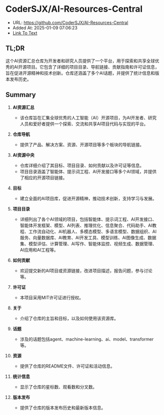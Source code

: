 # CoderSJX/AI-Resources-Central
- URL: https://github.com/CoderSJX/AI-Resources-Central
- Added At: 2025-01-09 07:06:23
- [Link To Text](2025-01-09-codersjx-ai-resources-central_raw.md)

## TL;DR
这个AI资源汇总仓库为开发者和研究人员提供了一个平台，用于探索和共享全球优秀的AI开源项目。它包含了详细的项目目录、导航链接、贡献指南和许可证信息，旨在促进开源精神和技术创新。仓库还涵盖了多个AI话题，并提供了统计信息和版本发布历史。

## Summary
1. **AI资源汇总**
   - 该仓库旨在汇集全球优秀的人工智能（AI）开源项目，为AI开发者、研究人员和爱好者提供一个探索、交流和共享AI项目代码与实现的平台。

2. **仓库导航**
   - 提供了产品、解决方案、资源、开源项目等多个板块的导航链接。

3. **AI资源中央**
   - 仓库详细介绍了其目标、项目目录、如何贡献以及许可证等信息。
   - 项目目录涵盖了智能体、提示词工程、AI开发接口等多个AI领域，并提供了相应的开源项目链接。

4. **目标**
   - 建立全面的AI项目库，促进开源精神，推动技术创新，支持学习与发展。

5. **项目目录**
   - 详细列出了各个AI领域的项目，包括智能体、提示词工程、AI开发接口、智能体开发框架、模型、AI列表、推理优化、信息聚合、代码助手、AI教程、工作流自动化、AI机器人、多模态模型、多语言模型、数据组织、AI服务、向量数据库、AI教育、AI开发工具、模型训练、AI图像生成、数据集、模型评估、计算管理、AI写作、智能体监控、视频生成、数据管理、AI应用和AI工程等。

6. **如何贡献**
   - 欢迎提交新的AI项目或资源链接，改进项目描述，报告问题，参与讨论等。

7. **许可证**
   - 本项目采用MIT许可证进行授权。

8. **关于**
   - 介绍了仓库的主旨和目标，以及如何使用该资源库。

9. **话题**
   - 涉及的话题包括agent、machine-learning、ai、model、transformer等。

10. **资源**
    - 提供了仓库的README文件、许可证和活动信息。

11. **统计信息**
    - 显示了仓库的星标数、观看数和分叉数。

12. **版本发布**
    - 提供了仓库的版本发布历史和最新版本信息。
